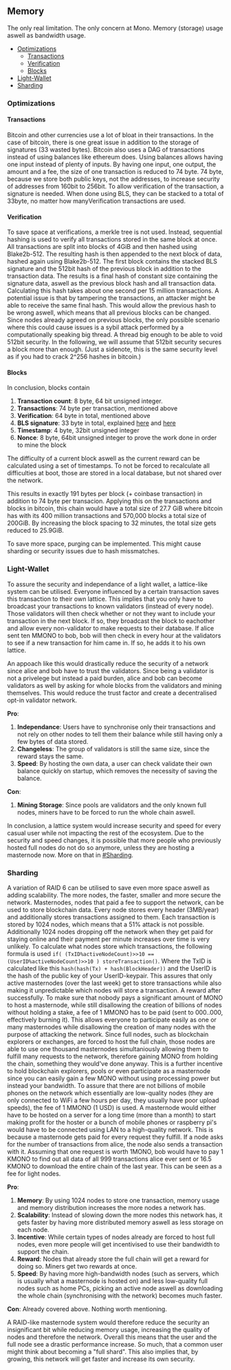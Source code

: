 ## Memory
The only real limitation. The only concern at Mono. Memory (storage) usage aswell as bandwidth usage.

- [Optimizations](#Optimizations)
	- [Transactions](#Transactions)
	- [Verification](#Verification)
	- [Blocks](#Blocks)
- [Light-Wallet](#Light-Wallet)
- [Sharding](#Sharding)

### Optimizations
#### Transactions
Bitcoin and other currencies use a lot of bloat in their transactions. In the case of bitcoin, there is one great issue in addition to the storage of signatures (33 wasted bytes). Bitcoin also uses a DAG of transactions instead of using balances like ethereum does. Using balances allows having one input instead of plenty of inputs. By having one input, one output, the amount and a fee, the size of one transaction is reduced to 74 byte. 74 byte, because we store both public keys, not the addresses, to increase security of addresses from 160bit to 256bit. To allow verification of the transaction, a signature is needed. When done using BLS, they can be stacked to a total of 33byte, no matter how manyVerification transactions are used.

#### Verification
To save space at verifications, a merkle tree is not used. Instead, sequential hashing is used to verify all transactions stored in the same block at once. All transactions are split into blocks of 4GiB and then hashed using Blake2b-512. The resulting hash is then appended to the next block of data, hashed again using Blake2b-512. The first block contains the stacked BLS signature and the 512bit hash of the previous block in addition to the transaction data. The results is a final hash of constant size containing the signature data, aswell as the previous block hash and all transaction data. Calculating this hash takes about one second per 15 million transactions. A potential issue is that by tampering the transactions, an attacker might be able to receive the same final hash. This would allow the previous hash to be wrong aswell, which means that all previous blocks can be changed. Since nodes already agreed on previous blocks, the only possible scenario where this could cause issues is a sybil attack performed by a computationally speaking big thread. A thread big enough to be able to void 512bit security. In the following, we will assume that 512bit security secures a block more than enough. (Just a sidenote, this is the same security level as if you had to crack 2^256 hashes in bitcoin.)


#### Blocks
In conclusion, blocks contain 
1. **Transaction count**: 8 byte, 64 bit unsigned integer.
2. **Transactions**: 74 byte per transaction, mentioned above
3. **Verification**: 64 byte in total, mentioned above
4. **BLS signature**: 33 byte in total, explained [here](https://en.wikipedia.org/wiki/Boneh%E2%80%93Lynn%E2%80%93Shacham) and [here](https://medium.com/cryptoadvance/bls-signatures-better-than-schnorr-5a7fe30ea716)
5. **Timestamp**: 4 byte, 32bit unsigned integer
6. **Nonce**: 8 byte, 64bit unsigned integer to prove the work done in order to mine the block

The difficulty of a current block aswell as the current reward can be calculated using a set of timestamps. To not be forced to recalculate all difficulties at boot, those are stored in a local database, but not shared over the network.

This results in exactly 191 bytes per block (+ coinbase transaction) in addition to 74 byte per transacion. Applying this on the transactions and blocks in bitcoin, this chain would have a total size of 27.7 GiB where bitcoin has with its 400 million transactions and 570,000 blocks a total size of 200GiB. By increasing the block spacing to 32 minutes, the total size gets reduced to 25.9GiB.

To save more space, purging can be implemented. This might cause sharding or security issues due to hash missmatches.

### Light-Wallet
To assure the security and independance of a light wallet, a lattice-like system can be utilised. Everyone influenced by a certain transaction saves this transaction to their own lattice. This implies that you only have to broadcast your transactions to known validators (instead of every node). Those validators will then check whether or not they want to include your transaction in the next block. If so, they broadcast the block to eachother and allow every non-validator to make requests to their database. If alice sent ten MMONO to bob, bob will then check in every hour at the validators to see if a new transaction for him came in. If so, he adds it to his own lattice. 

An appoach like this would drastically reduce the security of a network since alice and bob have to trust the validators. Since being a validator is not a privelege but instead a paid burden, alice and bob can become validators as well by asking for whole blocks from the validators and mining themselves. This would reduce the trust factor and create a decentralised opt-in validator network.

**Pro**: 
1. **Independance**: Users have to synchronise only their transactions and not rely on other nodes to tell them their balance while still having only a few bytes of data stored.
2. **Changeless**: The group of validators is still the same size, since the reward stays the same.
3. **Speed**: By hosting the own data, a user can check validate their own balance quickly on startup, which removes the necessity of saving the balance.

**Con**:
1. **Mining Storage**: Since pools are validators and the only known full nodes, miners have to be forced to run the whole chain aswell.

In conclusion, a lattice system would increase security and speed for every casual user while not impacting the rest of the ecosystem. Due to the security and speed changes, it is possible that more people who previously hosted full nodes do not do so anymore, unless they are hosting a masternode now. More on that in [#Sharding](#Sharding).

### Sharding
A variation of RAID 6 can be utilised to save even more space aswell as adding scalability. The more nodes, the faster, smaller and more secure the network. Masternodes, nodes that paid a fee to support the network, can be used to store blockchain data. Every node stores every header (3MB/year) and additionally stores transactions assigned to them. Each transaction is stored by 1024 nodes, which means that a 51% attack is not possible. Additionally 1024 nodes dropping off the network when they get paid for staying online and their payment per minute increases over time is very unlikely. To calculate what nodes store which transactions, the following formula is used `if( (TxID%activeNodeCount)>>10 == (UserID%activeNodeCount)>>10 ) storeTransaction()`. Where the TxID is calculated like this `hash(hash(Tx) + hash(BlockHeader))` and the UserID is the hash of the public key of your UserID-keypair. This assures that only active masternodes (over the last week) get to store transactions while also making it unpredictable which nodes will store a transaction. A reward after successfully. To make sure that nobody pays a significant amount of MONO to host a masternode, while still disallowing the creation of billions of nodes without holding a stake, a fee of 1 MMONO has to be paid (sent to 000..000, effectively burning it). This allows everyone to participate easily as one or many masternodes while disallowing the creation of many nodes with the purpose of attacking the network. Since full nodes, such as blockchain explorers or exchanges, are forced to host the full chain, those nodes are able to use one thousand masternodes simultaniously allowing them to fulfill many requests to the network, therefore gaining MONO from holding the chain, something they would've done anyway. This is a further incentive to hold blockchain explorers, pools or even participate as a masternode since you can easily gain a few MONO without using processing power but instead your bandwidth. To assure that there are not billions of mobile phones on the network which essentially are low-quality nodes (they are only connected to WiFi a few hours per day, they usually have poor upload speeds), the fee of 1 MMONO (1 USD) is used. A masternode would either have to be hosted on a server for a long time (more than a month) to start making profit for the hoster or a bunch of mobile phones or raspberry pi's would have to be connected using LAN to a high-quality network. This is because a masternode gets paid for every request they fulfill. If a node asks for the number of transactions from alice, the node also sends a transaction with it. Assuming that one request is worth 1MONO, bob would have to pay 1 KMONO to find out all data of all 999 transactions alice ever sent or 16.5 KMONO to download the entire chain of the last year. This can be seen as a fee for light nodes.

**Pro**:
1. **Memory**: By using 1024 nodes to store one transaction, memory usage and memory distribution increases the more nodes a network has.
2. **Scalability**: Instead of slowing down the more nodes this network has, it gets faster by having more distributed memory aswell as less storage on each node.
3. **Incentive**: While certain types of nodes already are forced to host full nodes, even more people will get incentivised to use their bandwidth to support the chain.
4. **Reward**: Nodes that already store the full chain will get a reward for doing so. Miners get two rewards at once.
5. **Speed**: By having more high-bandwidth nodes (such as servers, which is usually what a masternode is hosted on) and less low-quality full nodes such as home PCs, picking an active node aswell as downloading the whole chain (synchronising with the network) becomes much faster.

**Con**:
Already covered above. Nothing worth mentioning.

A RAID-like masternode system would therefore reduce the security an insignificant bit while reducing memory usage, increasing the quality of nodes and therefore the network. Overall this means that the user and the full node see a drastic performance increase. So much, that a common user might think about becoming a "full shard". This also implies that, by growing, this network will get faster and increase its own security. 

